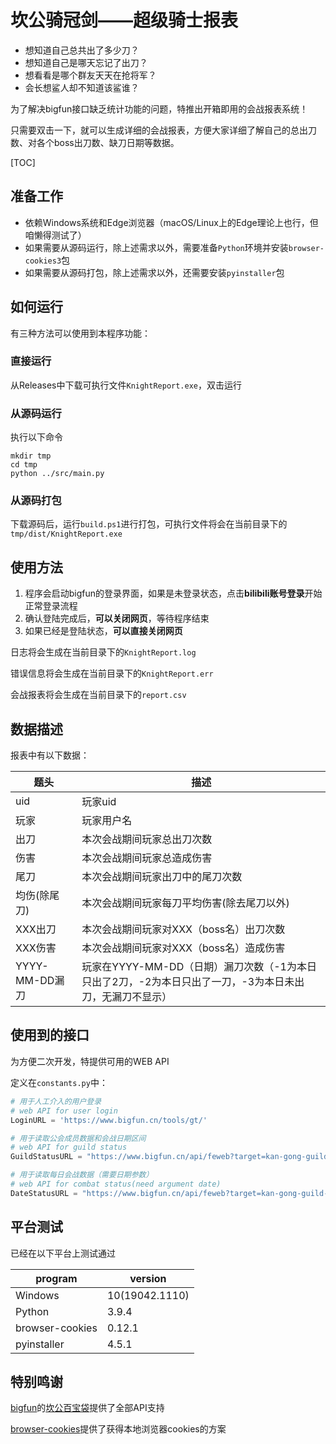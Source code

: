 # 坎公骑冠剑——超级骑士报表

* 想知道自己总共出了多少刀？
* 想知道自己是哪天忘记了出刀？
* 想看看是哪个群友天天在抢将军？
* 会长想鲨人却不知道该鲨谁？

为了解决bigfun接口缺乏统计功能的问题，特推出开箱即用的会战报表系统！

只需要双击一下，就可以生成详细的会战报表，方便大家详细了解自己的总出刀数、对各个boss出刀数、缺刀日期等数据。

[TOC]

## 准备工作

* 依赖Windows系统和Edge浏览器（macOS/Linux上的Edge理论上也行，但咱懒得测试了）
* 如果需要从源码运行，除上述需求以外，需要准备`Python`环境并安装`browser-cookies3`包
* 如果需要从源码打包，除上述需求以外，还需要安装`pyinstaller`包

## 如何运行

有三种方法可以使用到本程序功能：

### 直接运行

从Releases中下载可执行文件`KnightReport.exe`，双击运行

### 从源码运行

执行以下命令

```
mkdir tmp
cd tmp
python ../src/main.py
```

### 从源码打包

下载源码后，运行`build.ps1`进行打包，可执行文件将会在当前目录下的`tmp/dist/KnightReport.exe`

## 使用方法

1. 程序会启动bigfun的登录界面，如果是未登录状态，点击**bilibili账号登录**开始正常登录流程
2. 确认登陆完成后，**可以关闭网页**，等待程序结束
3. 如果已经是登陆状态，**可以直接关闭网页**

日志将会生成在当前目录下的`KnightReport.log`

错误信息将会生成在当前目录下的`KnightReport.err`

会战报表将会生成在当前目录下的`report.csv`

## 数据描述

报表中有以下数据：

| 题头           | 描述                                                         |
| -------------- | ------------------------------------------------------------ |
| uid            | 玩家uid                                                      |
| 玩家           | 玩家用户名                                                   |
| 出刀           | 本次会战期间玩家总出刀次数                                   |
| 伤害           | 本次会战期间玩家总造成伤害                                   |
| 尾刀           | 本次会战期间玩家出刀中的尾刀次数                              |
| 均伤(除尾刀)    | 本次会战期间玩家每刀平均伤害(除去尾刀以外)                    |
| XXX出刀        | 本次会战期间玩家对XXX（boss名）出刀次数                      |
| XXX伤害        | 本次会战期间玩家对XXX（boss名）造成伤害                      |
| YYYY-MM-DD漏刀 | 玩家在YYYY-MM-DD（日期）漏刀次数（-1为本日只出了2刀，-2为本日只出了一刀，-3为本日未出刀，无漏刀不显示） |

## 使用到的接口

为方便二次开发，特提供可用的WEB API

定义在`constants.py`中：

```python
# 用于人工介入的用户登录
# web API for user login
LoginURL = 'https://www.bigfun.cn/tools/gt/'

# 用于读取公会成员数据和会战日期区间
# web API for guild status
GuildStatusURL = "https://www.bigfun.cn/api/feweb?target=kan-gong-guild-log-filter%2Fa"

# 用于读取每日会战数据（需要日期参数）
# web API for combat status(need argument date)
DateStatusURL = "https://www.bigfun.cn/api/feweb?target=kan-gong-guild-report%2Fa&date={:s}"
```

## 平台测试

已经在以下平台上测试通过

| program         | version        |
| --------------- | -------------- |
| Windows         | 10(19042.1110) |
| Python          | 3.9.4          |
| browser-cookies | 0.12.1         |
| pyinstaller     | 4.5.1          |

## 特别鸣谢

[bigfun](https://www.bigfun.cn/)的[坎公百宝袋](https://www.bigfun.cn/tools/gt/)提供了全部API支持

[browser-cookies](https://github.com/borisbabic/browser_cookie3)提供了获得本地浏览器cookies的方案



